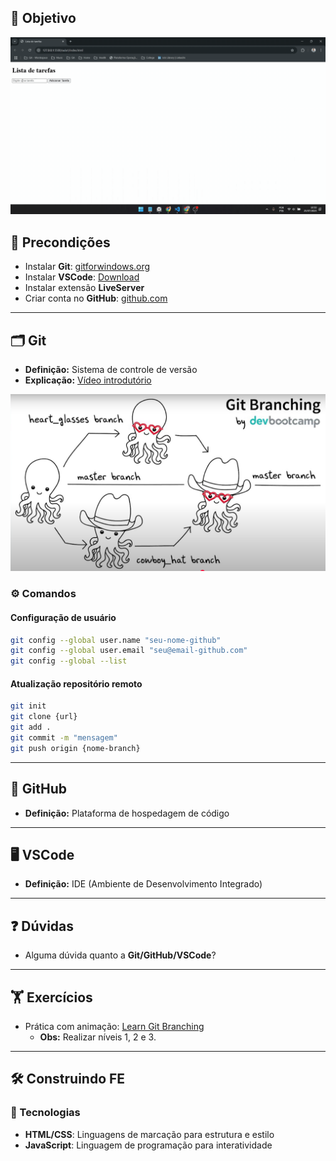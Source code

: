 ## 🎯 Objetivo
![Preview](./docs/preview-aula1.gif)

## 🚀 Precondições

- Instalar **Git**: [gitforwindows.org](https://gitforwindows.org)
- Instalar **VSCode**: [Download](https://code.visualstudio.com/download)
- Instalar extensão **LiveServer**
- Criar conta no **GitHub**: [github.com](https://github.com)

---

## 🗂️ Git

- **Definição:** Sistema de controle de versão
- **Explicação:** [Vídeo introdutório](https://www.youtube.com/watch?v=e9lnsKot_SQ)

![Exemplo de merge](./docs/merge-example.png)

### ⚙️ Comandos

#### Configuração de usuário

```bash
git config --global user.name "seu-nome-github"
git config --global user.email "seu@email-github.com"
git config --global --list
```

#### Atualização repositório remoto

```bash
git init
git clone {url}
git add .
git commit -m "mensagem"
git push origin {nome-branch}
```

---

## 🐙 GitHub

- **Definição:** Plataforma de hospedagem de código

---

## 🖥️ VSCode

- **Definição:** IDE (Ambiente de Desenvolvimento Integrado)

---

## ❓ Dúvidas

- Alguma dúvida quanto a **Git/GitHub/VSCode**?

---

## 🏋️ Exercícios

- Prática com animação: [Learn Git Branching](https://learngitbranching.js.org/?locale=pt_BR)
    - **Obs:** Realizar níveis 1, 2 e 3.

---

## 🛠️ Construindo FE

### 🧰 Tecnologias

- **HTML/CSS**: Linguagens de marcação para estrutura e estilo
- **JavaScript**: Linguagem de programação para interatividade



